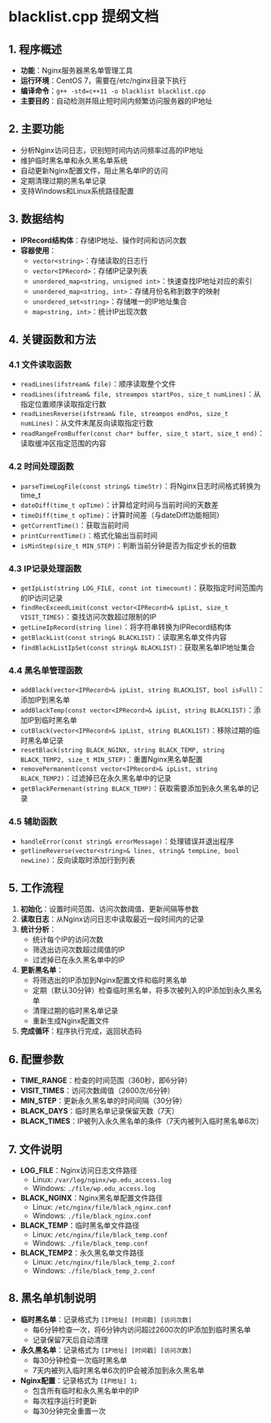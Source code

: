 # blacklist.cpp 提纲文档

## 1. 程序概述
- **功能**：Nginx服务器黑名单管理工具
- **运行环境**：CentOS 7，需要在/etc/nginx目录下执行
- **编译命令**：`g++ -std=c++11 -o blacklist blacklist.cpp`
- **主要目的**：自动检测并阻止短时间内频繁访问服务器的IP地址

## 2. 主要功能
- 分析Nginx访问日志，识别短时间内访问频率过高的IP地址
- 维护临时黑名单和永久黑名单系统
- 自动更新Nginx配置文件，阻止黑名单IP的访问
- 定期清理过期的黑名单记录
- 支持Windows和Linux系统路径配置

## 3. 数据结构
- **IPRecord结构体**：存储IP地址、操作时间和访问次数
- **容器使用**：
  - `vector<string>`：存储读取的日志行
  - `vector<IPRecord>`：存储IP记录列表
  - `unordered_map<string, unsigned int>`：快速查找IP地址对应的索引
  - `unordered_map<string, int>`：存储月份名称到数字的映射
  - `unordered_set<string>`：存储唯一的IP地址集合
  - `map<string, int>`：统计IP出现次数

## 4. 关键函数和方法

### 4.1 文件读取函数
- `readLines(ifstream& file)`：顺序读取整个文件
- `readLines(ifstream& file, streampos startPos, size_t numLines)`：从指定位置顺序读取指定行数
- `readLinesReverse(ifstream& file, streampos endPos, size_t numLines)`：从文件末尾反向读取指定行数
- `readRangeFromBuffer(const char* buffer, size_t start, size_t end)`：读取缓冲区指定范围的内容

### 4.2 时间处理函数
- `parseTimeLogFile(const string& timeStr)`：将Nginx日志时间格式转换为time_t
- `dateDiff(time_t opTime)`：计算给定时间与当前时间的天数差
- `timeDiff(time_t opTime)`：计算时间差（与dateDiff功能相同）
- `getCurrentTime()`：获取当前时间
- `printCurrentTime()`：格式化输出当前时间
- `isMinStep(size_t MIN_STEP)`：判断当前分钟是否为指定步长的倍数

### 4.3 IP记录处理函数
- `getIpList(string LOG_FILE, const int timecount)`：获取指定时间范围内的IP访问记录
- `findRecExceedLimit(const vector<IPRecord>& ipList, size_t VISIT_TIMES)`：查找访问次数超过限制的IP
- `getLineIpRecord(string line)`：将字符串转换为IPRecord结构体
- `getBlackList(const string& BLACKLIST)`：读取黑名单文件内容
- `findBlackListIpSet(const string& BLACKLIST)`：获取黑名单IP地址集合

### 4.4 黑名单管理函数
- `addBlack(vector<IPRecord>& ipList, string BLACKLIST, bool isFull)`：添加IP到黑名单
- `addBlackTemp(const vector<IPRecord>& ipList, string BLACKLIST)`：添加IP到临时黑名单
- `cutBlack(vector<IPRecord>& ipList, string BLACKLIST)`：移除过期的临时黑名单记录
- `resetBlack(string BLACK_NGINX, string BLACK_TEMP, string BLACK_TEMP2, size_t MIN_STEP)`：重置Nginx黑名单配置
- `removePermanent(const vector<IPRecord>& ipList, string BLACK_TEMP2)`：过滤掉已在永久黑名单中的记录
- `getBlackPermenant(string BLACK_TEMP)`：获取需要添加到永久黑名单的记录

### 4.5 辅助函数
- `handleError(const string& errorMessage)`：处理错误并退出程序
- `getlineReverse(vector<string>& lines, string& tempLine, bool newLine)`：反向读取时添加行到列表

## 5. 工作流程
1. **初始化**：设置时间范围、访问次数阈值、更新间隔等参数
2. **读取日志**：从Nginx访问日志中读取最近一段时间内的记录
3. **统计分析**：
   - 统计每个IP的访问次数
   - 筛选出访问次数超过阈值的IP
   - 过滤掉已在永久黑名单中的IP
4. **更新黑名单**：
   - 将筛选出的IP添加到Nginx配置文件和临时黑名单
   - 定期（默认30分钟）检查临时黑名单，将多次被列入的IP添加到永久黑名单
   - 清理过期的临时黑名单记录
   - 重新生成Nginx配置文件
5. **完成循环**：程序执行完成，返回状态码

## 6. 配置参数
- **TIME_RANGE**：检查的时间范围（360秒，即6分钟）
- **VISIT_TIMES**：访问次数阈值（2600次/6分钟）
- **MIN_STEP**：更新永久黑名单的时间间隔（30分钟）
- **BLACK_DAYS**：临时黑名单记录保留天数（7天）
- **BLACK_TIMES**：IP被列入永久黑名单的条件（7天内被列入临时黑名单6次）

## 7. 文件说明
- **LOG_FILE**：Nginx访问日志文件路径
  - Linux: `/var/log/nginx/wp.edu_access.log`
  - Windows: `./file/wp.edu_access.log`
- **BLACK_NGINX**：Nginx黑名单配置文件路径
  - Linux: `/etc/nginx/file/black_nginx.conf`
  - Windows: `./file/black_nginx.conf`
- **BLACK_TEMP**：临时黑名单文件路径
  - Linux: `/etc/nginx/file/black_temp.conf`
  - Windows: `./file/black_temp.conf`
- **BLACK_TEMP2**：永久黑名单文件路径
  - Linux: `/etc/nginx/file/black_temp_2.conf`
  - Windows: `./file/black_temp_2.conf`

## 8. 黑名单机制说明
- **临时黑名单**：记录格式为 `[IP地址] [时间戳] [访问次数]`
  - 每6分钟检查一次，将6分钟内访问超过2600次的IP添加到临时黑名单
  - 记录保留7天后自动清理
- **永久黑名单**：记录格式为 `[IP地址] [时间戳] [访问次数]`
  - 每30分钟检查一次临时黑名单
  - 7天内被列入临时黑名单6次的IP会被添加到永久黑名单
- **Nginx配置**：记录格式为 `[IP地址] 1;`
  - 包含所有临时和永久黑名单中的IP
  - 每次程序运行时更新
  - 每30分钟完全重置一次
